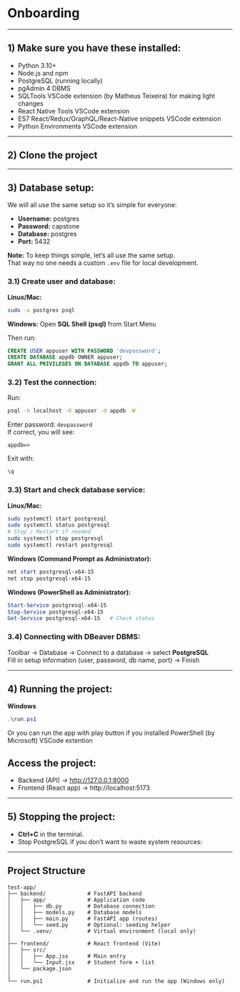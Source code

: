 # Onboarding
---

## 1) Make sure you have these installed:
- Python 3.10+  
- Node.js and npm  
- PostgreSQL (running locally)  
- pgAdmin 4 DBMS
- SQLTools VSCode extension (by Matheus Teixeira) for making light changes  
- React Native Tools VSCode extension  
- ES7 React/Redux/GraphQL/React-Native snippets VSCode extension  
- Python Environments VSCode extension  

---

## 2) Clone the project

---

## 3) Database setup:
We will all use the same setup so it’s simple for everyone:

- **Username:** postgres  
- **Password:** capstone  
- **Database:** postgres  
- **Port:** 5432  

**Note:** To keep things simple, let’s all use the same setup.  
That way no one needs a custom `.env` file for local development.

### 3.1) Create user and database:
**Linux/Mac:**
```bash
sudo -u postgres psql
```

**Windows:**
Open **SQL Shell (psql)** from Start Menu

Then run:
```sql
CREATE USER appuser WITH PASSWORD 'devpassword';
CREATE DATABASE appdb OWNER appuser;
GRANT ALL PRIVILEGES ON DATABASE appdb TO appuser;
```

### 3.2) Test the connection:
Run:
```bash
psql -h localhost -U appuser -d appdb -W
```

Enter password: `devpassword`  
If correct, you will see:
```
appdb=>
```
Exit with:
```sql
\q
```

### 3.3) Start and check database service:
**Linux/Mac:**
```bash
sudo systemctl start postgresql
sudo systemctl status postgresql
# Stop / Restart if needed
sudo systemctl stop postgresql
sudo systemctl restart postgresql
```

**Windows (Command Prompt as Administrator):**
```powershell
net start postgresql-x64-15
net stop postgresql-x64-15
```

**Windows (PowerShell as Administrator):**
```powershell
Start-Service postgresql-x64-15
Stop-Service postgresql-x64-15
Get-Service postgresql-x64-15   # Check status
```

### 3.4) Connecting with DBeaver DBMS:
Toolbar → Database → Connect to a database → select **PostgreSQL**  
Fill in setup information (user, password, db name, port) → Finish  

---

## 4) Running the project:
**Windows**
```PowerShell
.\run.ps1
```
Or you can run the app with play button if you installed PowerShell (by Microsoft) VSCode extention

## Access the project:
- Backend (API) → http://127.0.0.1:8000  
- Frontend (React app) → http://localhost:5173  

---

## 5) Stopping the project:
-  **Ctrl+C** in the terminal.   
- Stop PostgreSQL if you don’t want to waste system resources:  

---

## Project Structure
```
test-app/
├── backend/             # FastAPI backend
│   ├── app/             # Application code
│   │   ├── db.py        # Database connection
│   │   ├── models.py    # Database models
│   │   ├── main.py      # FastAPI app (routes)
│   │   └── seed.py      # Optional: seeding helper
│   └── .venv/           # Virtual environment (local only)
│
├── frontend/            # React frontend (Vite)
│   ├── src/
│   │   ├── App.jsx      # Main entry
│   │   └── Input.jsx    # Student form + list
│   └── package.json
│
└── run.ps1              # Initialize and run the app (Windows only)
```
